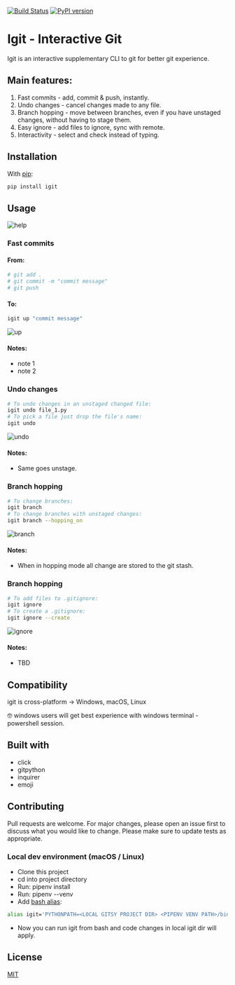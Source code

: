 [![Build Status](https://travis-ci.com/kobibarhanin/gitenv.svg?branch=master)](https://travis-ci.com/kobibarhanin/igit)
[![PyPI version](https://badge.fury.io/py/igit.svg)](https://badge.fury.io/py/igit)

# Igit - Interactive Git

Igit is an interactive supplementary CLI to git for better git experience.

## Main features:
1. Fast commits - add, commit & push, instantly. 
2. Undo changes - cancel changes made to any file.
3. Branch hopping - move between branches, even if you have unstaged changes, without having to stage them.
4. Easy ignore - add files to ignore, sync with remote. 
5. Interactivity - select and check instead of typing.


## Installation

With [pip](https://pip.pypa.io/en/stable/):

```bash
pip install igit
```

## Usage
![help](examples/help.png)

### Fast commits

#### From:
```bash
# git add .
# git commit -m "commit message"
# git push 
```

#### To:
```bash
igit up "commit message" 
```

![up](examples/up_cmd.png)

#### Notes:
- note 1
- note 2

### Undo changes

```bash
# To undo changes in an unstaged changed file:
igit undo file_1.py 
# To pick a file just drop the file's name:
igit undo
```

![undo](examples/undo_cmd.png)

#### Notes:
- Same goes unstage.


### Branch hopping

```bash
# To change branches:
igit branch
# To change branches with unstaged changes:
igit branch --hopping_on 
```
![branch](examples/branch_cmd.png)

#### Notes:
- When in hopping mode all change are stored to the git stash.


### Branch hopping

```bash
# To add files to .gitignore:
igit ignore
# To create a .gitignore:
igit ignore --create  
```
![ignore](examples/ignore_cmd.png)

#### Notes:
- TBD


## Compatibility
igit is cross-platform → Windows, macOS, Linux 

🤓 windows users will get best experience with windows terminal - powershell session.
	

## Built with

- click
- gitpython
- inquirer
- emoji

## Contributing
Pull requests are welcome. For major changes, please open an issue first to discuss what you would like to change.
Please make sure to update tests as appropriate.

### Local dev environment (macOS / Linux)

- Clone this project
- cd into project directory
- Run: pipenv install
- Run: pipenv --venv 
- Add [bash alias](https://linuxize.com/post/how-to-create-bash-aliases/):
```bash
alias igit='PYTHONPATH=<LOCAL GITSY PROJECT DIR> <PIPENV VENV PATH>/bin/python3 <LOCAL IGIT PROJECT DIR>/igit/cli.py'
```
- Now you can run igit from bash and code changes in local igit dir will apply.



## License
[MIT](https://choosealicense.com/licenses/mit/)
